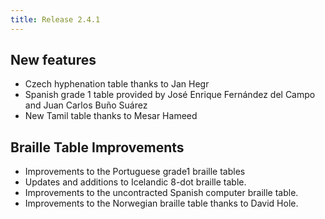 ```yaml
---
title: Release 2.4.1
---
```


## New features
* Czech hyphenation table thanks to Jan Hegr
* Spanish grade 1 table provided by José Enrique Fernández del Campo and Juan Carlos Buño Suárez
* New Tamil table thanks to Mesar Hameed

## Braille Table Improvements
* Improvements to the Portuguese grade1 braille tables
* Updates and additions to Icelandic 8-dot braille table.
* Improvements to the uncontracted Spanish computer braille table.
* Improvements to the Norwegian braille table thanks to David Hole.

